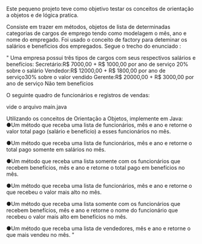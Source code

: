 Este pequeno projeto teve como objetivo testar os conceitos de orientação a objetos e de lógica pratica. 

Consiste em trazer em métodos, objetos de lista de determinadas categorias de cargos de emprego tendo como modelagem o mês, ano e nome do empregado. Foi usado o conceito de factory para deteminar os salários e beneficios dos empregados. Segue o trecho do enunciado :

"
Uma empresa possui três tipos de cargos com seus respectivos salários e benefícios:
Secretário:R$ 7000,00 + R$ 1000,00 por ano de serviço 20% sobre o salário
Vendedor:R$ 12000,00 + R$ 1800,00 por ano de serviço30% sobre o valor vendido
Gerente:R$ 20000,00 + R$ 3000,00 por ano de serviço Não tem benefícios

O seguinte quadro de funcionários e registros de vendas:

vide o arquivo main.java

Utilizando os conceitos de Orientação a Objetos, implemente em Java:
●Um método que receba uma lista de funcionários, mês e ano e retorne o valor total
pago (salário e benefício) a esses funcionários no mês.

●Um método que receba uma lista de funcionários, mês e ano e retorne o total pago
somente em salários no mês.

●Um método que receba uma lista somente com os funcionários que recebem
benefícios, mês e ano e retorne o total pago em benefícios no mês.

●Um método que receba uma lista de funcionários, mês e ano e retorne o que
recebeu o valor mais alto no mês.

●Um método que receba uma lista somente com os funcionários que recebem
benefícios, mês e ano e retorne o nome do funcionário que recebeu o valor mais
alto em benefícios no mês.

●Um método que receba uma lista de vendedores, mês e ano e retorne o que mais
vendeu no mês.
"
